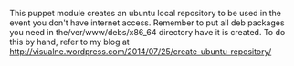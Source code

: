 This puppet module creates an ubuntu local repository to be used in the event
you don't have internet access. Remember to put all deb packages you need in the/ver/www/debs/x86_64 directory have it is created. To do this by hand, refer to my blog at http://visualne.wordpress.com/2014/07/25/create-ubuntu-repository/
